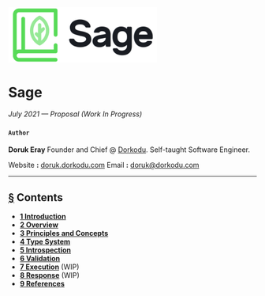 <img src="../resources/sage-dark.png" alt="Sage Logo" style="width: 60%; margin: 0 auto;"/>

# Sage

*July 2021 — Proposal* *(Work In Progress)*

#### **`Author`**
 **Doruk Eray**
 Founder and Chief @ [Dorkodu](https://dorkodu.com).
 Self-taught Software Engineer.

 Website **:** [doruk.dorkodu.com](https://doruk.dorkodu.com)
 Email **:** [doruk@dorkodu.com](mailto:doruk@dorkodu.com)

---

## [§](#) Contents

-   **[1 Introduction](#introduction)**
-   **[2 Overview](#overview)**
-   **[3 Principles and Concepts](#principles-and–concepts)**
-   **[4 Type System](#type-system)**
-   **[5 Introspection](#introspection)**
-   **[6 Validation](#validation)**
-   **[7 Execution](#execution)** (WIP)
-   **[8 Response](#response)** (WIP)
-   **[9 References](#references)**

[^WIP]: Work in progress.